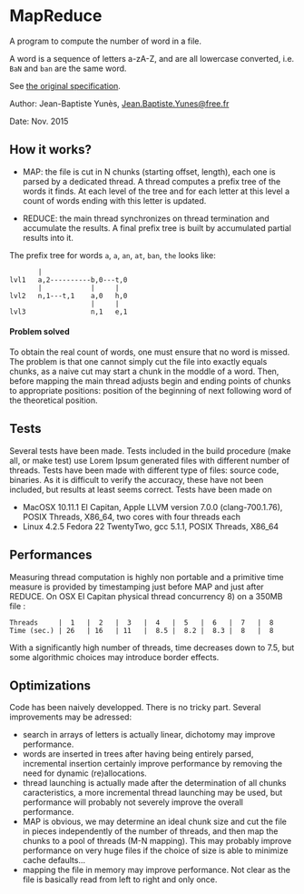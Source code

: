 # MapReduce
A program to compute the number of word in a file.

A word is a sequence of letters a-zA-Z, and are all lowercase converted, i.e.
`BaN` and `ban` are the same word.

See [the original specification](MapReduce.pdf).

Author: Jean-Baptiste Yunès, Jean.Baptiste.Yunes@free.fr

Date: Nov. 2015

## How it works?

- MAP: the file is cut in N chunks (starting offset, length), each one is parsed by a dedicated thread. A thread computes a prefix tree of the words it finds. At each level of the tree and for each letter at this level a count of words ending with this letter is updated.

- REDUCE: the main thread synchronizes on thread termination and accumulate the results. A final prefix tree is built by accumulated partial results into it.

The prefix tree for words `a`, `a`, `an`, `at`, `ban`, `the` looks like:

           |
    lvl1   a,2----------b,0---t,0
           |            |     |
    lvl2   n,1---t,1    a,0   h,0
                        |     |
    lvl3                n,1   e,1

#### Problem solved
To obtain the real count of words, one must ensure that no word is missed.
The problem is that one cannot simply cut the file into exactly equals chunks, as a naive cut may start a chunk in the moddle of a word.
Then, before mapping the main thread adjusts begin and ending points of chunks to appropriate positions: position of the beginning of next following word of the theoretical position.

## Tests
Several tests have been made. Tests included in the build procedure (make all, or make test) use
    Lorem Ipsum generated files with different number of threads.
    Tests have been made with different type of files: source code, binaries.
    As it is difficult to verify the accuracy, these have not been included,
    but results at least seems correct.
    Tests have been made on

- MacOSX 10.11.1 El Capitan, Apple LLVM version 7.0.0 (clang-700.1.76), POSIX Threads, X86_64, two cores with four threads each
- Linux 4.2.5 Fedora 22 TwentyTwo, gcc 5.1.1, POSIX Threads, X86_64

## Performances
Measuring thread computation is highly non portable and a primitive time measure is provided by timestamping just before MAP and just after REDUCE. On OSX El Capitan physical thread concurrency 8) on a 350MB file :
    
    Threads     |  1   |  2   |  3   |  4   |  5   |  6   |  7   |  8
    Time (sec.) | 26   | 16   | 11   |  8.5 |  8.2 |  8.3 |  8   |  8
    
With a significantly high number of threads, time decreases down to 7.5, but some algorithmic choices may introduce border effects.

## Optimizations
Code has been naively developped. There is no tricky part. Several improvements may be adressed:

- search in arrays of letters is actually linear, dichotomy may improve performance.
- words are inserted in trees after having being entirely parsed, incremental insertion certainly improve performance by removing the need for dynamic (re)allocations.
- thread launching is actually made after the determination of all chunks caracteristics, a more incremental thread launching may be used, but performance will probably not severely improve the overall performance.
- MAP is obvious, we may determine an ideal chunk size and cut the file in pieces independently of the number of threads, and then map the chunks to a pool of threads (M-N mapping). This may probably improve performance on very huge files if the choice of size is able to minimize cache defaults...
- mapping the file in memory may improve performance. Not clear as the file is basically read from left to right and only once.
